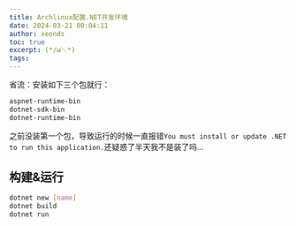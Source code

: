 ```yaml
---
title: Archlinux配置.NET开发环境
date: 2024-03-21 00:04:11
author: xeonds
toc: true
excerpt: (*/ω＼*)
tags:
---
```


省流：安装如下三个包就行：

```bash
aspnet-runtime-bin
dotnet-sdk-bin
dotnet-runtime-bin
```

之前没装第一个包，导致运行的时候一直报错`You must install or update .NET to run this application.`还疑惑了半天我不是装了吗...

## 构建&运行

```bash
dotnet new [name]
dotnet build
dotnet run
```

